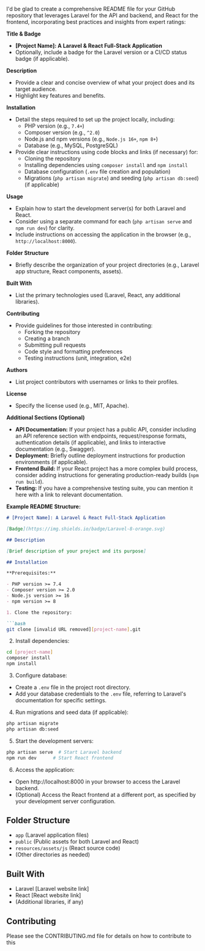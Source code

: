 I'd be glad to create a comprehensive README file for your GitHub repository that leverages Laravel for the API and backend, and React for the frontend, incorporating best practices and insights from expert ratings:

**Title & Badge**

- **[Project Name]: A Laravel & React Full-Stack Application**
- Optionally, include a badge for the Laravel version or a CI/CD status badge (if applicable).

**Description**

- Provide a clear and concise overview of what your project does and its target audience.
- Highlight key features and benefits.

**Installation**

- Detail the steps required to set up the project locally, including:
    - PHP version (e.g., `7.4+`)
    - Composer version (e.g., `^2.0`)
    - Node.js and npm versions (e.g., `Node.js 16+`, `npm 8+`)
    - Database (e.g., MySQL, PostgreSQL)
- Provide clear instructions using code blocks and links (if necessary) for:
    - Cloning the repository
    - Installing dependencies using `composer install` and `npm install`
    - Database configuration (`.env` file creation and population)
    - Migrations (`php artisan migrate`) and seeding (`php artisan db:seed`) (if applicable)

**Usage**

- Explain how to start the development server(s) for both Laravel and React.
- Consider using a separate command for each (`php artisan serve` and `npm run dev`) for clarity.
- Include instructions on accessing the application in the browser (e.g., `http://localhost:8000`).

**Folder Structure**

- Briefly describe the organization of your project directories (e.g., Laravel app structure, React components, assets).

**Built With**

- List the primary technologies used (Laravel, React, any additional libraries).

**Contributing**

- Provide guidelines for those interested in contributing:
    - Forking the repository
    - Creating a branch
    - Submitting pull requests
    - Code style and formatting preferences
    - Testing instructions (unit, integration, e2e)

**Authors**

- List project contributors with usernames or links to their profiles.

**License**

- Specify the license used (e.g., MIT, Apache).

**Additional Sections (Optional)**

- **API Documentation:** If your project has a public API, consider including an API reference section with endpoints, request/response formats, authentication details (if applicable), and links to interactive documentation (e.g., Swagger).
- **Deployment:** Briefly outline deployment instructions for production environments (if applicable).
- **Frontend Build:** If your React project has a more complex build process, consider adding instructions for generating production-ready builds (`npm run build`).
- **Testing:** If you have a comprehensive testing suite, you can mention it here with a link to relevant documentation.

**Example README Structure:**

```markdown
# [Project Name]: A Laravel & React Full-Stack Application

[Badge](https://img.shields.io/badge/Laravel-8-orange.svg)

## Description

[Brief description of your project and its purpose]

## Installation

**Prerequisites:**

- PHP version >= 7.4
- Composer version >= 2.0
- Node.js version >= 16
- npm version >= 8

1. Clone the repository:

```bash
git clone [invalid URL removed][project-name].git
```

2. Install dependencies:

```bash
cd [project-name]
composer install
npm install
```

3. Configure database:

- Create a `.env` file in the project root directory.
- Add your database credentials to the `.env` file, referring to Laravel's documentation for specific settings.

4. Run migrations and seed data (if applicable):

```bash
php artisan migrate
php artisan db:seed
```

5. Start the development servers:

```bash
php artisan serve  # Start Laravel backend
npm run dev      # Start React frontend
```

6. Access the application:

- Open http://localhost:8000 in your browser to access the Laravel backend.
- (Optional) Access the React frontend at a different port, as specified by your development server configuration.

## Folder Structure

- `app` (Laravel application files)
- `public` (Public assets for both Laravel and React)
- `resources/assets/js` (React source code)
- (Other directories as needed)

## Built With

* Laravel [Laravel website link]
* React [React website link]
* (Additional libraries, if any)

## Contributing

Please see the CONTRIBUTING.md file for details on how to contribute to this
